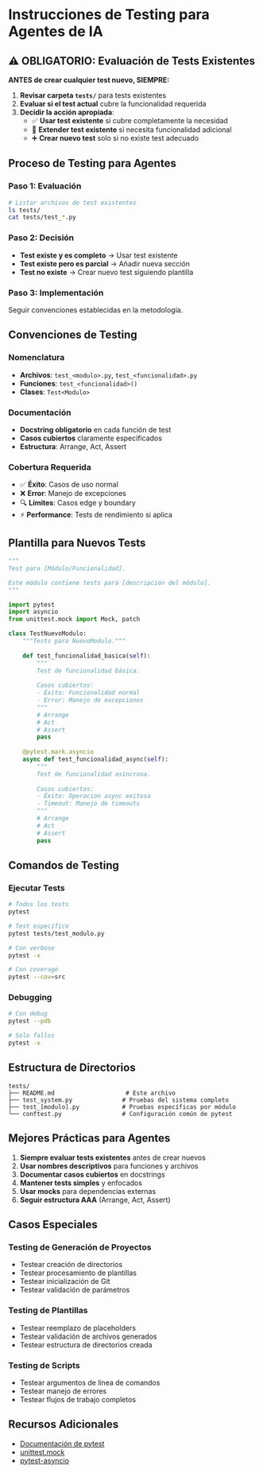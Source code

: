 # Instrucciones de Testing para Agentes de IA

## ⚠️ OBLIGATORIO: Evaluación de Tests Existentes

**ANTES de crear cualquier test nuevo, SIEMPRE:**

1. **Revisar carpeta `tests/`** para tests existentes
2. **Evaluar si el test actual** cubre la funcionalidad requerida
3. **Decidir la acción apropiada**:
   - ✅ **Usar test existente** si cubre completamente la necesidad
   - 🔄 **Extender test existente** si necesita funcionalidad adicional
   - ➕ **Crear nuevo test** solo si no existe test adecuado

## Proceso de Testing para Agentes

### Paso 1: Evaluación
```bash
# Listar archivos de test existentes
ls tests/
cat tests/test_*.py
```

### Paso 2: Decisión
- **Test existe y es completo** → Usar test existente
- **Test existe pero es parcial** → Añadir nueva sección
- **Test no existe** → Crear nuevo test siguiendo plantilla

### Paso 3: Implementación
Seguir convenciones establecidas en la metodología.

## Convenciones de Testing

### Nomenclatura
- **Archivos**: `test_<modulo>.py`, `test_<funcionalidad>.py`
- **Funciones**: `test_<funcionalidad>()`
- **Clases**: `Test<Modulo>`

### Documentación
- **Docstring obligatorio** en cada función de test
- **Casos cubiertos** claramente especificados
- **Estructura**: Arrange, Act, Assert

### Cobertura Requerida
- ✅ **Éxito**: Casos de uso normal
- ❌ **Error**: Manejo de excepciones
- 🔍 **Límites**: Casos edge y boundary
- ⚡ **Performance**: Tests de rendimiento si aplica

## Plantilla para Nuevos Tests

```python
"""
Test para [Módulo/Funcionalidad].

Este módulo contiene tests para [descripción del módulo].
"""

import pytest
import asyncio
from unittest.mock import Mock, patch

class TestNuevoModulo:
    """Tests para NuevoModulo."""
    
    def test_funcionalidad_basica(self):
        """
        Test de funcionalidad básica.
        
        Casos cubiertos:
        - Éxito: Funcionalidad normal
        - Error: Manejo de excepciones
        """
        # Arrange
        # Act
        # Assert
        pass
    
    @pytest.mark.asyncio
    async def test_funcionalidad_async(self):
        """
        Test de funcionalidad asíncrona.
        
        Casos cubiertos:
        - Éxito: Operación async exitosa
        - Timeout: Manejo de timeouts
        """
        # Arrange
        # Act
        # Assert
        pass
```

## Comandos de Testing

### Ejecutar Tests
```bash
# Todos los tests
pytest

# Test específico
pytest tests/test_modulo.py

# Con verbose
pytest -v

# Con coverage
pytest --cov=src
```

### Debugging
```bash
# Con debug
pytest --pdb

# Solo fallos
pytest -x
```

## Estructura de Directorios

```
tests/
├── README.md                    # Este archivo
├── test_system.py              # Pruebas del sistema completo
├── test_[modulo].py            # Pruebas específicas por módulo
└── conftest.py                 # Configuración común de pytest
```

## Mejores Prácticas para Agentes

1. **Siempre evaluar tests existentes** antes de crear nuevos
2. **Usar nombres descriptivos** para funciones y archivos
3. **Documentar casos cubiertos** en docstrings
4. **Mantener tests simples** y enfocados
5. **Usar mocks** para dependencias externas
6. **Seguir estructura AAA** (Arrange, Act, Assert)

## Casos Especiales

### Testing de Generación de Proyectos
- Testear creación de directorios
- Testear procesamiento de plantillas
- Testear inicialización de Git
- Testear validación de parámetros

### Testing de Plantillas
- Testear reemplazo de placeholders
- Testear validación de archivos generados
- Testear estructura de directorios creada

### Testing de Scripts
- Testear argumentos de línea de comandos
- Testear manejo de errores
- Testear flujos de trabajo completos

## Recursos Adicionales

- [Documentación de pytest](https://docs.pytest.org/)
- [unittest.mock](https://docs.python.org/3/library/unittest.mock.html)
- [pytest-asyncio](https://pytest-asyncio.readthedocs.io/)
